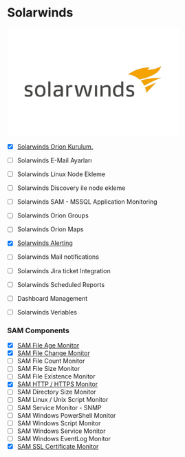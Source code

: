 # Solarwinds

<img src ="assets/SolarWindsLogo.jpg" height="250">


- [x] [Solarwinds Orion Kurulum.](/Solarwinds%20Orion%20Kurulum.md)
- [ ] Solarwinds E-Mail Ayarları
- [ ] Solarwinds Linux Node Ekleme
- [ ] Solarwinds Discovery ile node ekleme
- [ ] Solarwinds SAM - MSSQL Application Monitoring
- [ ] Solarwinds Orion Groups
- [ ] Solarwinds Orion Maps
- [x] [Solarwinds Alerting](Alerting.md)
- [ ] Solarwinds Mail notifications
- [ ] Solarwinds Jira ticket Integration
- [ ] Solarwinds Scheduled Reports
- [ ] Dashboard Management
- [ ] Solarwinds Veriables 


### SAM Components 
- [x] [SAM File Age Monitor](SAM%20File%20Age%20Monitor.md)
- [x] [SAM File Change Monitor](SAM%20File%20Change%20Monitor.md)
- [ ] SAM File Count Monitor
- [ ] SAM File Size Monitor
- [ ] SAM File Existence Monitor
- [x] [SAM HTTP / HTTPS Monitor](SAM%20SSL%20Certificate%20Monitor.md)
- [ ] SAM Directory Size Monitor
- [ ] SAM Linux / Unix  Script Monitor
- [ ] SAM Service Monitor - SNMP
- [ ] SAM Windows PowerShell Monitor
- [ ] SAM Windows Script Monitor
- [ ] SAM Windows Service Monitor
- [ ] SAM Windows EventLog Monitor
- [x] [SAM SSL Certificate Monitor](SAM%20HTTP%20-%20HTTPS%20Monitor.md)
